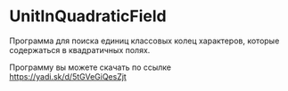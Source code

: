 # UnitInQuadraticField
Программа для поиска единиц классовых колец характеров, которые содержаться в квадратичных полях.

Программу вы можете скачать по ссылке https://yadi.sk/d/5tGVeGiQesZjt
